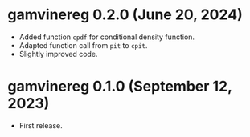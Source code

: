 # gamvinereg 0.2.0 (June 20, 2024)

-   Added function `cpdf` for conditional density function.
-   Adapted function call from `pit` to `cpit`.
-   Slightly improved code. 


# gamvinereg 0.1.0 (September 12, 2023)

-   First release.
